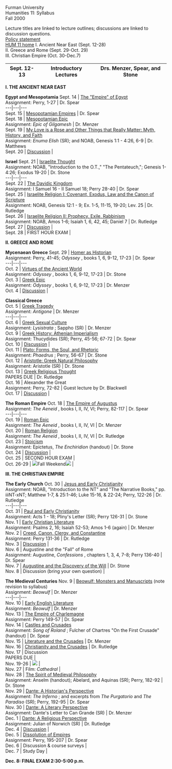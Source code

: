 Furman University  
Humanities 11: Syllabus  
Fall 2000

Lecture titles are linked to lecture outlines; discussions are linked to
discussion questions.  
[Policy statement](policy.htm)  
[HUM 11 home](index.htm) I. Ancient Near East (Sept. 12-28)  
II. Greece and Rome (Sept. 29-Oct. 29)  
III. Christian Empire (Oct. 30-Dec.7)

  
Sept. 12-13 | Introductory Lectures | Drs. Menzer, Spear, and Stone  
---|---|---  
  
**I.   THE ANCIENT NEAR EAST**

**Egypt and Mesopotamia** Sept. 14 |  [The "Empire" of
Egypt](outlines/ancientne.htm#0914)  
Assignment:  Perry, 1-27 | Dr. Spear  
---|---|---  
Sept. 15  | [Mesopotamian Empires](outlines/ancientne.htm#0915) | Dr. Spear  
Sept. 18 | [Mesopotamian Epic](outlines/ancientne.htm#0918)  
Assignment: _Epic of Gilgamesh_ |  Dr. Menzer  
Sept. 19 | [My Love is a Rose and Other Things that Really Matter: Myth,
History, and Faith](outlines/ancientne.htm#0919)  
Assignment:  _Enuma Elish_ (SR); and NOAB, Genesis 1:1 - 4:26, 6-9 |  Dr.
Matthews  
Sept. 20  | [Discussion](discussion.htm#0920) |  
  
**Israel** Sept. 21 | [Israelite Thought](outlines/ancientne.htm#0921)  
Assignment:  NOAB, "Introduction to the O.T.," "The Pentateuch,"; Genesis
1-4:26; Exodus 19-20 | Dr. Stone  
---|---|---  
Sept. 22 | [The Davidic Kingdom](outlines/ancientne.htm#0922)  
Assignment:  I Samuel 16 - II Samuel 18; Perry 28-40 | Dr. Spear  
Sept. 25 | [Israelite Religion I: Covenant, Exodus, Law and the Canon of
Scripture](outlines/ancientne.htm#0925)  
Assignment:  NOAB, Genesis 12:1 - 9; Ex. 1-5, 11-15, 19-20; Lev. 25 | Dr.
Rutledge  
Sept. 26 | [Israelite Religion II: Prophecy, Exile,
Rabbinism](outlines/ancientne.htm#0926)  
Assignment:  NOAB, Amos 1-6; Isaiah 1, 6, 42, 45; Daniel 7 | Dr. Rutledge  
Sept. 27 | [Discussion](discussion.htm#0927) |  
Sept. 28 | FIRST HOUR EXAM |  
  
**II.   GREECE AND ROME**

**Mycenaean Greece** Sept. 29 | [Homer as
Historian](outlines/greecerome.htm#0929)  
Assignment:  Perry, 41-45; _Odyssey_ , books 1, 6, 9-12, 17-23 | Dr. Spear  
---|---|---  
Oct. 2 | [Virtues of the Ancient World](outlines/greecerome.htm#1002)  
Assignment:  _Odyssey_ , books 1, 6, 9-12, 17-23 | Dr. Stone  
Oct. 3 | [Greek Epic](outlines/greecerome.htm#1003)  
Assignment:  _Odyssey_ , books 1, 6, 9-12, 17-23 | Dr. Menzer  
Oct. 4  | [Discussion](discussion.htm#1004) |  
  
**Classical Greece**  
  Oct. 5 | [Greek Tragedy](outlines/greecerome.htm#1005)  
Assignment:  _Antigone_ |  Dr. Menzer  
---|---|---  
Oct. 6  | [Greek Sexual Culture](outlines/greecerome.htm#1006)  
Assignment:  _Lysistrata_ ; Sappho (SR) | Dr. Menzer  
Oct. 9 | [Greek History:  Athenian Imperialism](outlines/greecerome.htm#1009)  
Assignment:  Thucydides (SR); Perry, 45-56; 67-72 | Dr. Spear  
Oct. 10 | [Discussion](discussion.htm#1010) |  
Oct. 11 | [Plato:  Forms, the Soul, and
Rhetoric](outlines/greecerome.htm#1011)  
Assignment:  _Phaedrus_ ; Perry, 56-67 | Dr. Stone  
Oct. 12 | [Aristotle:  Greek Natural Philosophy](outlines/greecerome.htm#1012)  
Assignment:  Aristotle (SR) | Dr. Stone  
Oct. 13 | [Greek Religious Thought](outlines/greecerome.htm#1013)  
PAPERS DUE | Dr. Rutledge  
Oct. 16 | Alexander the Great  
Assignment:  Perry, 72-82 | Guest lecture by Dr. Blackwell  
Oct. 17 | [Discussion](discussion.htm#1017) |  
  
**The Roman Empire** Oct. 18 | [The Empire of
Augustus](outlines/greecerome.htm#1018)  
Assignment:  _The Aeneid_ , books I, II, IV, VI; Perry, 82-117 | Dr. Spear  
---|---|---  
Oct. 19 | [Roman Epic](outlines/greecerome.htm#1019)  
Assignment:  _The Aeneid_ , books I, II, IV, VI | Dr. Menzer  
Oct. 20 | [Roman Religion](outlines/greecerome.htm#1020)  
Assignment:  _The Aeneid_ , books I, II, IV, VI | Dr. Rutledge  
Oct. 23 | [Stoicism](outlines/greecerome.htm#1023)  
Assignment:  Epictetus, _The Enchiridion_ (handout) |  Dr. Stone  
Oct. 24 | [Discussion](discussion.htm#1024) |  
Oct. 25 | SECOND HOUR EXAM |  
Oct. 26-29 | ![](tlbullr.gif)Fall Weekend![](tbulll.gif) |  
  
**III.   THE CHRISTIAN EMPIRE**

**The Early Church** Oct. 30 | [Jesus and Early
Christianity](outlines/christian.htm#1030)  
Assignment:  NOAB, "Introduction to the NT" and "The Narrative Books," pp.
iiiNT-xNT; Matthew 1-7, & 25:1-46; Luke 15-16, & 22-24; Perry, 122-26 | Dr.
Rutledge  
---|---|---  
Oct. 31 | [Paul and Early Christianity](outlines/christian.htm#1031)  
Assignment:  Acts 1 - 18; Pliny's Letter (SR); Perry 126-31 | Dr. Stone  
Nov. 1 | [Early Christian Literature](outlines/christian.htm#1101)  
Assignment:  Psalms 2, 16; Isaiah 52-53; Amos 1-6 (again) | Dr. Menzer  
Nov. 2 | [Creed, Canon, Clergy, and Constantine](outlines/christian.htm#1102)  
Assignment:  Perry 131-36 | Dr. Rutledge  
Nov. 3 | [Discussion](discussion.htm#1103) |  
Nov. 6 | Augustine and the "Fall" of Rome  
Assignment:  Augustine, _Confessions_ , chapters 1, 3, 4, 7-8; Perry 136-40 |
Dr. Spear  
Nov. 7 | [Augustine and the Discovery of the
Will](outlines/christian.htm#1107) | Dr. Stone  
Nov. 8 | Discussion (bring your own question) |  
  
**The Medieval Centuries** Nov. 9 | [Beowulf:  Monsters and
Manuscripts](outlines/christian.htm#1109) (note revision to syllabus)  
Assignment: _Beowulf_ |  Dr. Menzer  
---|---|---  
Nov. 10 | [Early English Literature](outlines/christian.htm#1110)  
Assignment:  _Beowulf_ |  Dr. Menzer  
Nov. 13 | [The Empire of Charlemagne](outlines/christian.htm#1113)  
Assignment:  Perry 149-57 | Dr. Spear  
Nov. 14 | [Castles and Crusades](outlines/christian.htm#1114)  
Assignment:  _Song of Roland_ ; Fulcher of Chartres "On the First Crusade"
(handout) | Dr. Spear  
Nov. 15 | [Literature and the Crusades](outlines/christian.htm#1115) | Dr.
Menzer  
Nov. 16 | [Christianity and the Crusades](outlines/christian.htm#1116) | Dr.
Rutledge  
Nov. 17 | Discussion  
PAPERS DUE |  
Nov. 19-26 | ![](thanksgiving.gif) |  
Nov. 27 | Film:  _Cathedral_ |  
Nov. 28 | [The Spirit of Medieval Philosophy](outlines/christian.htm#1128)  
Assignment:  Anselm (handout); Abelard, and Aquinas (SR); Perry, 182-92 | Dr.
Stone  
Nov. 29 | [Dante:  A Historian's Perspective](outlines/christian.htm#1129)  
Assignment:  _The Inferno_ ; and excerpts from _The Purgatorio_ and _The
Paradiso_ (SR); Perry, 192-95 |  Dr. Spear  
Nov. 30 | [Dante:  A Literary Perspective](outlines/christian.htm#1130)  
Assignment:  Dante's Letter to Can Grande (SR) | Dr. Menzer  
Dec. 1 | [Dante:  A Religious Perspective](outlines/christian.htm#1201)  
Assignment:  Julian of Norwich (SR) | Dr. Rutledge  
Dec. 4 | [Discussion](discussion.htm#1204) |  
Dec. 5 | [Dissolution of Empires](outlines/christian.htm#1205)  
Assignment:  Perry, 195-207 | Dr. Spear  
Dec. 6 | Discussion & course surveys |  
Dec. 7 | Study Day |  
  
**Dec. 8:   FINAL EXAM  2:30-5:00 p.m.**  


